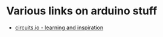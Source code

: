 # Various links on arduino stuff

- [circuits.io - learning and inspiration](https://circuits.io/home/explore)
